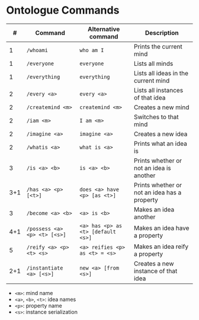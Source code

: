 # Ontologue Commands

| #   | Command                      | Alternative command                | Description                                  |
| --- | ---------------------------- | ---------------------------------- | -------------------------------------------- |
| 1   | `/whoami`                    | `who am I`                         | Prints the current mind                      |
| 1   | `/everyone`                  | `everyone`                         | Lists all minds                              |
| 1   | `/everything`                | `everything`                       | Lists all ideas in the current mind          |
| 2   | `/every <a>`                 | `every <a>`                        | Lists all instances of that idea             |
| 2   | `/createmind <m>`            | `createmind <m>`                   | Creates a new mind                           |
| 2   | `/iam <m>`                   | `I am <m>`                         | Switches to that mind                        |
| 2   | `/imagine <a>`               | `imagine <a>`                      | Creates a new idea                           |
| 2   | `/whatis <a>`                | `what is <a>`                      | Prints what an idea is                       |
| 3   | `/is <a> <b>`                | `is <a> <b>`                       | Prints whether or not an idea is another     |
| 3+1 | `/has <a> <p> [<t>]`         | `does <a> have <p> [as <t>]`       | Prints whether or not an idea has a property |
| 3   | `/become <a> <b>`            | `<a> is <b>`                       | Makes an idea another                        |
| 4+1 | `/possess <a> <p> <t> [<s>]` | `<a> has <p> as <t> [default <s>]` | Makes an idea have a property                |
| 5   | `/reify <a> <p> <t> <s>`     | `<a> reifies <p> as <t> = <s>`     | Makes an idea reify a property               |
| 2+1 | `/instantiate <a> [<s>]`     | `new <a> [from <s>]`               | Creates a new instance of that idea          |

- `<m>`: mind name
- `<a>`, `<b>`, `<t>`: idea names
- `<p>`: property name
- `<s>`: instance serialization
